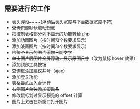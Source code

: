 ## 需要进行的工作
- ~~表头浮动~~~~(浮动后表头宽度与下面数据宽度不符)~~
- ~~查询页面默认滚动到底~~
- 把控制表格部分列不显示的功能转给 php
- 添加功图图片（按时间和个数要求显示）
- 添加液面图片（按时间和个数要求显示）
- ~~给每个显示的图片添加日期文字~~
- ~~单击图片后图片全屏浮动，显示原图尺寸~~（改为鼠标 hover 效果）
- 添加顶部工具按钮
- 查询框添加建议井号（ajax）
- 添加登录功能
- ~~表格最底加入合计行~~
- ~~右侧图片单独添加滚动条~~
- 修改鼠标划过显示预览的 offset 计算
- 图片上双击在新窗口打开图片